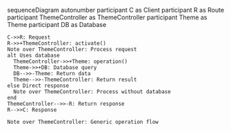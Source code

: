 sequenceDiagram
    autonumber
    participant C as Client
    participant R as Route
    participant ThemeController as ThemeController
    participant Theme as Theme
    participant DB as Database
    
    C->>R: Request
    R->>+ThemeController: activate()
    Note over ThemeController: Process request
    alt Uses database
      ThemeController->>+Theme: operation()
      Theme->>+DB: Database query
      DB-->>-Theme: Return data
      Theme-->>-ThemeController: Return result
    else Direct response
      Note over ThemeController: Process without database
    end
    ThemeController-->>-R: Return response
    R-->>C: Response
    
    Note over ThemeController: Generic operation flow
  